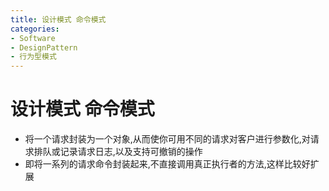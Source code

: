 ```yaml
---
title: 设计模式 命令模式
categories:
- Software
- DesignPattern
- 行为型模式
---
```

# 设计模式 命令模式

- 将一个请求封装为一个对象,从而使你可用不同的请求对客户进行参数化,对请求排队或记录请求日志,以及支持可撤销的操作
- 即将一系列的请求命令封装起来,不直接调用真正执行者的方法,这样比较好扩展